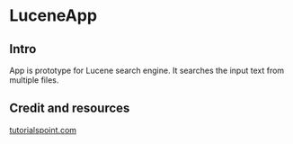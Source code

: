 # LuceneApp

## Intro
App is prototype for Lucene search engine. It searches the input text from multiple files.

## Credit and resources
<a href="http://www.tutorialspoint.com/lucene/index.htm">tutorialspoint.com</a>
